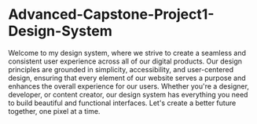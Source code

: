 # Advanced-Capstone-Project1-Design-System

 Welcome to my design system, where we strive to create a seamless and consistent user experience across all of our digital products.
Our design principles are grounded in simplicity, accessibility, and user-centered design, ensuring that every element of our website 
serves a purpose and enhances the overall experience for our users. Whether you're a designer, developer, or content creator, our 
design system has everything you need to build beautiful and functional interfaces. Let's create a better future together, one pixel at a time.

